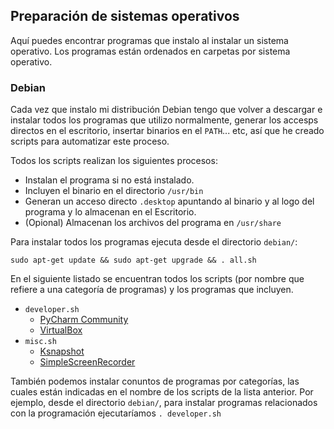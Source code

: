 ## Preparación de sistemas operativos
Aquí puedes encontrar programas que instalo al instalar un sistema operativo. Los programas están ordenados en carpetas por sistema operativo.

### Debian
Cada vez que instalo mi distribución Debian tengo que volver a descargar e instalar todos los programas que utilizo normalmente, generar los accesps directos en el escritorio, insertar binarios en el `PATH`... etc, así que he creado scripts para automatizar este proceso.  

Todos los scripts realizan los siguientes procesos:
  - Instalan el programa si no está instalado.
  - Incluyen el binario en el directorio `/usr/bin`
  - Generan un acceso directo `.desktop` apuntando al binario y al logo del programa y lo almacenan en el Escritorio.
  - (Opional) Almacenan los archivos del programa en `/usr/share`

Para instalar todos los programas ejecuta desde el directorio `debian/`:
```
sudo apt-get update && sudo apt-get upgrade && . all.sh
```

En el siguiente listado se encuentran todos los scripts (por nombre que refiere a una categoría de programas) y los programas que incluyen. 

- `developer.sh`
  - [PyCharm Community](https://www.jetbrains.com/pycharm/download/#section=linux)
  - [VirtualBox](https://www.virtualbox.org/)
- `misc.sh`
  - [Ksnapshot](https://www.kde.org/applications/graphics/ksnapshot/)
  - [SimpleScreenRecorder](http://www.maartenbaert.be/simplescreenrecorder/)
  
También podemos instalar conuntos de programas por categorías, las cuales están indicadas en el nombre de los scripts de la lista anterior. Por ejemplo, desde el directorio `debian/`, para instalar programas relacionados con la programación ejecutaríamos `. developer.sh`